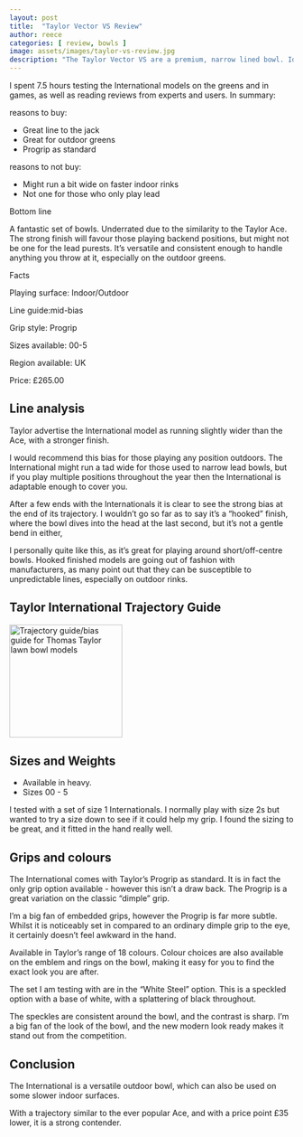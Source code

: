 ```yaml
---
layout: post
title:  "Taylor Vector VS Review"
author: reece
categories: [ review, bowls ]
image: assets/images/taylor-vs-review.jpg
description: "The Taylor Vector VS are a premium, narrow lined bowl. Ideal for indoor/fast outdoor greens and front end play in general. Strong second hand marketplace allows this model to be picked up for those on a tighter budget."
---
```


<div class="overview" markdown="1">

I spent 7.5 hours testing the International models on the greens and in games, as well as reading reviews from experts and users. In summary:

reasons to buy:

* Great line to the jack
* Great for outdoor greens
* Progrip as standard

reasons to not buy:

* Might run a bit wide on faster indoor rinks
* Not one for those who only play lead

</div>

Bottom line

A fantastic set of bowls. Underrated due to the similarity to the Taylor Ace. The strong finish will favour those playing backend positions, but might not be one for the lead purests. It’s versatile and consistent enough to handle anything you throw at it, especially on the outdoor greens.

Facts

Playing surface: Indoor/Outdoor

Line guide:mid-bias

Grip style: Progrip

Sizes available: 00-5

Region available: UK

Price: £265.00


## Line analysis

Taylor advertise the International model as running slightly wider than the Ace, with a stronger finish. 

I would recommend this bias for those playing any position outdoors. The International might run a tad wide for those used to narrow lead bowls, but if you play multiple positions throughout the year then the International is adaptable enough to cover you.

After a few ends with the Internationals it is clear to see the strong bias at the end of its trajectory. I wouldn’t go so far as to say it’s a “hooked” finish, where the bowl dives into the head at the last second, but it’s not a gentle bend in either,

I personally quite like this, as it’s great for playing around short/off-centre bowls. Hooked finished models are going out of fashion with manufacturers, as many point out that they can be susceptible to unpredictable lines, especially on outdoor rinks. 

 
## Taylor International Trajectory Guide
 
<img src="/assets/images/thomas-taylor-trajectory-guide-2020.png" alt="Trajectory guide/bias guide for Thomas Taylor lawn bowl models"  style="max-height:200px;" height="200px" />


## Sizes and Weights

* Available in heavy.
* Sizes 00 - 5

I tested with a set of size 1 Internationals. I normally play with size 2s but wanted to try a size down to see if it could help my grip. I found the sizing to be great, and it fitted in the hand really well.

## Grips and colours

The International comes with Taylor’s Progrip as standard. It is in fact the only grip option available - however this isn’t a draw back. The Progrip is a great variation on the classic “dimple” grip.

I’m a big fan of embedded grips, however the Progrip is far more subtle. Whilst it is noticeably set in compared to an ordinary dimple grip to the eye, it certainly doesn’t feel awkward in the hand.

Available in Taylor’s range of 18 colours. Colour choices are also available on the emblem and rings on the bowl, making it easy for you to find the exact look you are after.

The set I am testing with are in the “White Steel” option. This is a speckled option with a base of white, with a splattering of black throughout.

The speckles are consistent around the bowl, and the contrast is sharp. I’m a big fan of the look of the bowl, and the new modern look ready makes it stand out from the competition.

## Conclusion

The International is a versatile outdoor bowl, which can also be used on some slower indoor surfaces.

With a trajectory similar to the ever popular Ace, and with a price point £35 lower, it is a strong contender.
